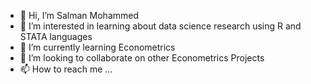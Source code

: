 - 👋 Hi, I’m Salman Mohammed 
- 👀 I’m interested in learning about data science research using R and STATA languages
- 🌱 I’m currently learning Econometrics
- 💞️ I’m looking to collaborate on other Econometrics Projects
- 📫 How to reach me ...

<!---
SalFarMoh/SalFarMoh is a ✨ special ✨ repository because its `README.md` (this file) appears on your GitHub profile.
You can click the Preview link to take a look at your changes.
--->
